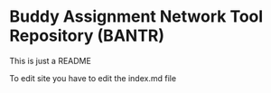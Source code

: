 # Buddy Assignment Network Tool Repository (BANTR)

This is just a README

To edit site you have to edit the index.md file
